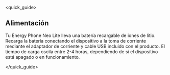 <quick_guide>
## Alimentación

Tu Energy Phone Neo Lite lleva una batería recargable de iones de litio. Recarga la batería conectando el dispositivo a la toma de corriente mediante el adaptador de corriente y cable USB incluido con el producto. El tiempo de carga oscila entre 2-4 horas, dependiendo de si el dispositivo está apagado o en funcionamiento.

</quick_guide>
